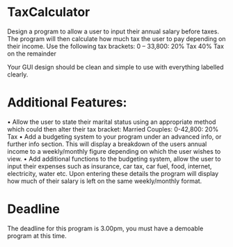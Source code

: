 # TaxCalculator

Design a program to allow a user to input their annual salary before taxes. The program will then calculate how much tax the user to pay depending on their income. Use the following tax brackets:
0 – 33,800: 20% Tax
40% Tax on the remainder

Your GUI design should be clean and simple to use with everything labelled clearly.

# Additional Features:
• Allow the user to state their marital status using an appropriate method which could then alter their tax bracket:
Married Couples: 0-42,800: 20% Tax
• Add a budgeting system to your program under an advanced info, or further info section. This will display a breakdown of the users annual income to a weekly/monthly figure depending on which the user wishes to view.
• Add additional functions to the budgeting system, allow the user to input their expenses such as insurance, car tax, car fuel, food, internet, electricity, water etc. Upon entering these details the program will display how much of their salary is left on the same weekly/monthly format.

# Deadline

The deadline for this program is 3.00pm, you must have a demoable program at this time.

